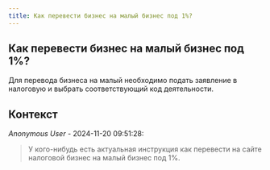 ```yaml
---
title: Как перевести бизнес на малый бизнес под 1%?
---
```


## Как перевести бизнес на малый бизнес под 1%?

Для перевода бизнеса на малый необходимо подать заявление в налоговую и выбрать соответствующий код деятельности.

## Контекст

_Anonymous User_ - 2024-11-20 09:51:28:

> У кого-нибудь есть актуальная инструкция как перевести на сайте налоговой бизнес на малый бизнес под 1%.
